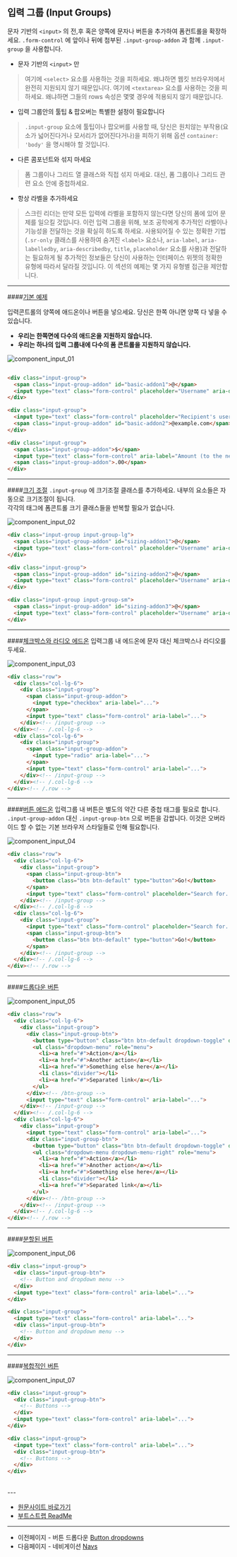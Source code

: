 ## 입력 그룹 (Input Groups)

문자 기반의 `<input>` 의 전,후 혹은 양쪽에 문자나 버튼을 추가하여 폼컨트롤을 확장하세요. `.form-control` 에 앞이나 뒤에 첨부된 `.input-group-addon` 과 함께 `.input-group` 을 사용합니다.

* 문자 기반의 `<input>` 만
> 여기에 `<select>` 요소를 사용하는 것을 피하세요. 왜냐하면 웹킷 브라우저에서 완전히 지원되지 않기 때문입니다.
여기에 `<textarea>` 요소를 사용하는 것을 피하세요. 왜냐하면 그들의 rows 속성은 몇몇 경우에 적용되지 않기 때문입니다.

* 입력 그룹안의 툴팁 & 팝오버는 특별한 설정이 필요합니다
> `.input-group` 요소에 툴팁이나 팝오버를 사용할 때, 당신은 원치않는 부작용(요소가 넓어진다거나 모서리가 없어진다거나)을 피하기 위해 옵션 `container: 'body'` 을 명시해야 할 것입니다.

* 다른 콤포넌트와 섞지 마세요
> 폼 그룹이나 그리드 열 클래스와 직접 섞지 마세요. 대신, 폼 그룹이나 그리드 관련 요소 안에 중첩하세요.

* 항상 라벨을 추가하세요
> 스크린 리더는 만약 모든 입력에 라벨을 포함하지 않는다면 당신의 폼에 있어 문제를 일으킬 것입니다. 이런 입력 그룹을 위해, 보조 공학에게 추가적인 라벨이나 기능성을 전달하는 것을 확실히 하도록 하세요.
사용되어질 수 있는 정확한 기법(`.sr-only` 클래스를 사용하여 숨겨진 `<label>` 요소나, `aria-label`, `aria-labelledby`, `aria-describedby`, `title`, `placeholder` 요소를 사용)과 전달하는 필요하게 될 추가적인 정보들은 당신이 사용하는 인터페이스 위젯의 정확한 유형에 따라서 달라질 것입니다. 이 섹션의 예제는 몇 가지 유형별 접근을 제안합니다.
---

####[기본 예제](http://getbootstrap.com/components/#input-groups-basic)

입력콘트롤의 양쪽에 애드온이나 버튼을 넣으세요. 당신은 한쪽 아니면 양쪽 다 넣을 수 있습니다.    

- **우리는 한쪽면에 다수의 애드온을 지원하지 않습니다.**    
- **우리는 하나의 입력 그룹내에 다수의 폼 콘트롤을 지원하지 않습니다.**    

![component_input_01](../images/component_input_01.jpg)

```html

<div class="input-group">
  <span class="input-group-addon" id="basic-addon1">@</span>
  <input type="text" class="form-control" placeholder="Username" aria-describedby="basic-addon1">
</div>

<div class="input-group">
  <input type="text" class="form-control" placeholder="Recipient's username" aria-describedby="basic-addon2">
  <span class="input-group-addon" id="basic-addon2">@example.com</span>
</div>

<div class="input-group">
  <span class="input-group-addon">$</span>
  <input type="text" class="form-control" aria-label="Amount (to the nearest dollar)">
  <span class="input-group-addon">.00</span>
</div>

```    

--- 

####[크기 조절](http://getbootstrap.com/components/#input-groups-sizing)
`.input-group` 에 크기조절 클래스를 추가하세요. 내부의 요소들은 자동으로 크기조절이 됩니다.     
각각의 태그에 폼콘트롤 크기 클래스들을 반복할 필요가 없습니다.

![component_input_02](../images/component_input_02.jpg)

```html
<div class="input-group input-group-lg">
  <span class="input-group-addon" id="sizing-addon1">@</span>
  <input type="text" class="form-control" placeholder="Username" aria-describedby="sizing-addon1">
</div>

<div class="input-group">
  <span class="input-group-addon" id="sizing-addon2">@</span>
  <input type="text" class="form-control" placeholder="Username" aria-describedby="sizing-addon2">
</div>

<div class="input-group input-group-sm">
  <span class="input-group-addon" id="sizing-addon3">@</span>
  <input type="text" class="form-control" placeholder="Username" aria-describedby="sizing-addon3">
</div>
```
--- 

####[체크박스와 라디오 에드온](http://getbootstrap.com/components/#input-groups-checkboxes-radios)
입력그룹 내 에드온에 문자 대신 체크박스나 라디오를 두세요.

![component_input_03](../images/component_input_03.jpg)

```html
<div class="row">
  <div class="col-lg-6">
    <div class="input-group">
      <span class="input-group-addon">
        <input type="checkbox" aria-label="...">
      </span>
      <input type="text" class="form-control" aria-label="...">
    </div><!-- /input-group -->
  </div><!-- /.col-lg-6 -->
  <div class="col-lg-6">
    <div class="input-group">
      <span class="input-group-addon">
        <input type="radio" aria-label="...">
      </span>
      <input type="text" class="form-control" aria-label="...">
    </div><!-- /input-group -->
  </div><!-- /.col-lg-6 -->
</div><!-- /.row -->
```

--- 

####[버튼 에드온](http://getbootstrap.com/components/#input-groups-buttons)
입력그룹 내 버튼은 별도의 약간 다른 중첩 태그를 필요로 합니다. `.input-group-addon` 대신 `.input-group-btn` 으로 버튼을 감쌉니다. 이것은 오버라이드 할 수 없는 기본 브라우저 스타일들로 인해 필요합니다.

![component_input_04](../images/component_input_04.jpg)

```html
<div class="row">
  <div class="col-lg-6">
    <div class="input-group">
      <span class="input-group-btn">
        <button class="btn btn-default" type="button">Go!</button>
      </span>
      <input type="text" class="form-control" placeholder="Search for...">
    </div><!-- /input-group -->
  </div><!-- /.col-lg-6 -->
  <div class="col-lg-6">
    <div class="input-group">
      <input type="text" class="form-control" placeholder="Search for...">
      <span class="input-group-btn">
        <button class="btn btn-default" type="button">Go!</button>
      </span>
    </div><!-- /input-group -->
  </div><!-- /.col-lg-6 -->
</div><!-- /.row -->
```
--- 

####[드롭다운 버튼](http://getbootstrap.com/components/#input-groups-buttons-dropdowns)

![component_input_05](../images/component_input_05.jpg)

```html
<div class="row">
  <div class="col-lg-6">
    <div class="input-group">
      <div class="input-group-btn">
        <button type="button" class="btn btn-default dropdown-toggle" data-toggle="dropdown" aria-expanded="false">Action <span class="caret"></span></button>
        <ul class="dropdown-menu" role="menu">
          <li><a href="#">Action</a></li>
          <li><a href="#">Another action</a></li>
          <li><a href="#">Something else here</a></li>
          <li class="divider"></li>
          <li><a href="#">Separated link</a></li>
        </ul>
      </div><!-- /btn-group -->
      <input type="text" class="form-control" aria-label="...">
    </div><!-- /input-group -->
  </div><!-- /.col-lg-6 -->
  <div class="col-lg-6">
    <div class="input-group">
      <input type="text" class="form-control" aria-label="...">
      <div class="input-group-btn">
        <button type="button" class="btn btn-default dropdown-toggle" data-toggle="dropdown" aria-expanded="false">Action <span class="caret"></span></button>
        <ul class="dropdown-menu dropdown-menu-right" role="menu">
          <li><a href="#">Action</a></li>
          <li><a href="#">Another action</a></li>
          <li><a href="#">Something else here</a></li>
          <li class="divider"></li>
          <li><a href="#">Separated link</a></li>
        </ul>
      </div><!-- /btn-group -->
    </div><!-- /input-group -->
  </div><!-- /.col-lg-6 -->
</div><!-- /.row -->
```

---

####[분할된 버튼](http://getbootstrap.com/components/#input-groups-buttons-segmented)

![component_input_06](../images/component_input_06.jpg)

```html
<div class="input-group">
  <div class="input-group-btn">
    <!-- Button and dropdown menu -->
  </div>
  <input type="text" class="form-control" aria-label="...">
</div>

<div class="input-group">
  <input type="text" class="form-control" aria-label="...">
  <div class="input-group-btn">
    <!-- Button and dropdown menu -->
  </div>
</div>
```

---

####[복합적인 버튼](http://getbootstrap.com/components/#input-groups-buttons-multiple)

![component_input_07](../images/component_input_07.jpg)

```html
<div class="input-group">
  <div class="input-group-btn">
    <!-- Buttons -->
  </div>
  <input type="text" class="form-control" aria-label="...">
</div>

<div class="input-group">
  <input type="text" class="form-control" aria-label="...">
  <div class="input-group-btn">
    <!-- Buttons -->
  </div>
</div>
```

<br />
---

* [원문사이트 바로가기](http://getbootstrap.com/components/#input-groups)
* [부트스트랩 ReadMe](../README.md)

---
* 이전페이지 - 버튼 드롭다운 [Button dropdowns](docs/component_04_button_dropdown.md) 
* 다음페이지 - 네비게이션 [Navs](docs/component_06_navs.md)